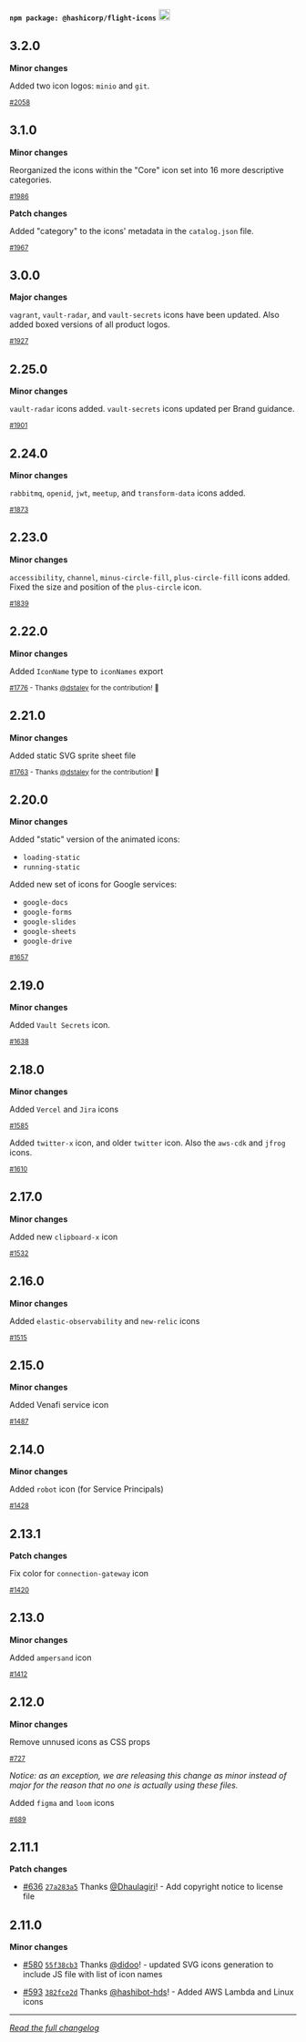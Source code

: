 <!--
 Copyright (c) HashiCorp, Inc.
 SPDX-License-Identifier: MPL-2.0
-->

<!-- THIS IS AN AUTOGENERATED FILE. DO NOT EDIT THIS FILE DIRECTLY. -->

<p class="doc-whats-new-changelog-npm-info">
  <strong><code>npm package: @hashicorp/flight-icons</code></strong>
  <a href="https://badge.fury.io/js/%40hashicorp%2Fflight-icons">
    <img src="https://badge.fury.io/js/%40hashicorp%2Fflight-icons.svg" alt="npm version" height="20">
  </a>
</p>

## 3.2.0

**Minor changes**

Added two icon logos: `minio` and `git`.

<small class="doc-whats-new-changelog-metadata">[#2058](https://github.com/hashicorp/design-system/pull/2058)</small>

<div class="doc-whats-new-changelog-separator"></div>

## 3.1.0

**Minor changes**

Reorganized the icons within the "Core" icon set into 16 more descriptive categories.

<small class="doc-whats-new-changelog-metadata">[#1986](https://github.com/hashicorp/design-system/pull/1986)</small>

<div class="doc-whats-new-changelog-separator"></div>

**Patch changes**

Added "category" to the icons' metadata in the `catalog.json` file.

<small class="doc-whats-new-changelog-metadata">[#1967](https://github.com/hashicorp/design-system/pull/1967)</small>

<div class="doc-whats-new-changelog-separator"></div>

## 3.0.0

**Major changes**

`vagrant`, `vault-radar`, and `vault-secrets` icons have been updated. Also added boxed versions of all product logos.

<small class="doc-whats-new-changelog-metadata">[#1927](https://github.com/hashicorp/design-system/pull/1927)</small>

<div class="doc-whats-new-changelog-separator"></div>

## 2.25.0

**Minor changes**

`vault-radar` icons added. `vault-secrets` icons updated per Brand guidance.

<small class="doc-whats-new-changelog-metadata">[#1901](https://github.com/hashicorp/design-system/pull/1901)</small>

<div class="doc-whats-new-changelog-separator"></div>

## 2.24.0

**Minor changes**

`rabbitmq`, `openid`, `jwt`, `meetup`, and `transform-data` icons added.

<small class="doc-whats-new-changelog-metadata">[#1873](https://github.com/hashicorp/design-system/pull/1873)</small>

<div class="doc-whats-new-changelog-separator"></div>

## 2.23.0

**Minor changes**

`accessibility`, `channel`, `minus-circle-fill`, `plus-circle-fill` icons added.
Fixed the size and position of the `plus-circle` icon.

<small class="doc-whats-new-changelog-metadata">[#1839](https://github.com/hashicorp/design-system/pull/1839)</small>

<div class="doc-whats-new-changelog-separator"></div>

## 2.22.0

**Minor changes**

Added `IconName` type to `iconNames` export

<small class="doc-whats-new-changelog-metadata">[#1776](https://github.com/hashicorp/design-system/pull/1776) - Thanks [@dstaley](https://github.com/dstaley) for the contribution! 🙏</small>

<div class="doc-whats-new-changelog-separator"></div>

## 2.21.0

**Minor changes**

Added static SVG sprite sheet file

<small class="doc-whats-new-changelog-metadata">[#1763](https://github.com/hashicorp/design-system/pull/1763) - Thanks [@dstaley](https://github.com/dstaley) for the contribution! 🙏</small>

<div class="doc-whats-new-changelog-separator"></div>

## 2.20.0

**Minor changes**

Added "static" version of the animated icons:

- `loading-static`
- `running-static`

Added new set of icons for Google services:

- `google-docs`
- `google-forms`
- `google-slides`
- `google-sheets`
- `google-drive`

<small class="doc-whats-new-changelog-metadata">[#1657](https://github.com/hashicorp/design-system/pull/1657)</small>

## 2.19.0

**Minor changes**

Added `Vault Secrets` icon.

<small class="doc-whats-new-changelog-metadata">[#1638](https://github.com/hashicorp/design-system/pull/1638)</small>

## 2.18.0

**Minor changes**

Added `Vercel` and `Jira` icons

<small class="doc-whats-new-changelog-metadata">[#1585](https://github.com/hashicorp/design-system/pull/1585)</small>

<div class="doc-whats-new-changelog-separator"></div>

Added `twitter-x` icon, and older `twitter` icon. Also the `aws-cdk` and `jfrog` icons.

<small class="doc-whats-new-changelog-metadata">[#1610](https://github.com/hashicorp/design-system/pull/1610)</small>

## 2.17.0

**Minor changes**

Added new `clipboard-x` icon

<small class="doc-whats-new-changelog-metadata">[#1532](https://github.com/hashicorp/design-system/pull/1532)</small>

## 2.16.0

**Minor changes**

Added `elastic-observability` and `new-relic` icons

<small class="doc-whats-new-changelog-metadata">[#1515](https://github.com/hashicorp/design-system/pull/1515)</small>

## 2.15.0

**Minor changes**

Added Venafi service icon

<small class="doc-whats-new-changelog-metadata">[#1487](https://github.com/hashicorp/design-system/pull/1487)</small>

## 2.14.0

**Minor changes**

Added `robot` icon (for Service Principals)

<small class="doc-whats-new-changelog-metadata">[#1428](https://github.com/hashicorp/design-system/pull/1428)</small>

## 2.13.1

**Patch changes**

Fix color for `connection-gateway` icon

<small class="doc-whats-new-changelog-metadata">[#1420](https://github.com/hashicorp/design-system/pull/1420)</small>

## 2.13.0

**Minor changes**

Added `ampersand` icon

<small class="doc-whats-new-changelog-metadata">[#1412](https://github.com/hashicorp/design-system/pull/1412)</small>

## 2.12.0

**Minor changes**

Remove unnused icons as CSS props

<small class="doc-whats-new-changelog-metadata">[#727](https://github.com/hashicorp/design-system/pull/727)</small>

_Notice: as an exception, we are releasing this change as minor instead of major for the reason that no one is actually using these files._

<div class="doc-whats-new-changelog-separator"></div>

Added `figma` and `loom` icons

<small class="doc-whats-new-changelog-metadata">[#689](https://github.com/hashicorp/design-system/pull/689)</small>

## 2.11.1

**Patch changes**

- [#636](https://github.com/hashicorp/design-system/pull/636) [`27a283a5`](https://github.com/hashicorp/design-system/commit/27a283a52c2828b32c282401f91df9bd929f9dda) Thanks [@Dhaulagiri](https://github.com/Dhaulagiri)! - Add copyright notice to license file

## 2.11.0

**Minor changes**

- [#580](https://github.com/hashicorp/design-system/pull/580) [`55f38cb3`](https://github.com/hashicorp/design-system/commit/55f38cb3a30a6edf8854e53ce3642270fe00efdc) Thanks [@didoo](https://github.com/didoo)! - updated SVG icons generation to include JS file with list of icon names

* [#593](https://github.com/hashicorp/design-system/pull/593) [`382fce2d`](https://github.com/hashicorp/design-system/commit/382fce2d063e8ff31849f28d68a138537354c68e) Thanks [@hashibot-hds](https://github.com/hashibot-hds)! - Added AWS Lambda and Linux icons


---

_[Read the full changelog](https://github.com/hashicorp/design-system/blob/main/packages/flight-icons/CHANGELOG.md)_